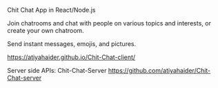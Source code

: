 Chit Chat App in React/Node.js

Join chatrooms and chat with people on various topics and interests, or create your own chatroom.

Send instant messages, emojis, and pictures.

https://atiyahaider.github.io/Chit-Chat-client/

Server side APIs: Chit-Chat-Server
https://github.com/atiyahaider/Chit-Chat-server
